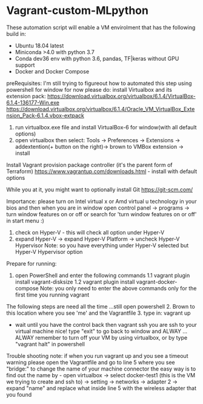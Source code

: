 # Vagrant-custom-MLpython
These automation script will enable a VM envirolment that has the following build in:
- Ubuntu 18.04 latest
- Miniconda >4.0 with python 3.7
- Conda dev36 env with python 3.6, pandas, TF|keras without GPU support
- Docker and Docker Compose

preRequisites:
I'm still trying to figureout how to automated this step using powershell for window
for now please do:
install Virtualbox and its extension pack:
https://download.virtualbox.org/virtualbox/6.1.4/VirtualBox-6.1.4-136177-Win.exe
https://download.virtualbox.org/virtualbox/6.1.4/Oracle_VM_VirtualBox_Extension_Pack-6.1.4.vbox-extpack
  1. run virtualbox.exe file and install VirtualBox-6 for window(with all default options)
  2. open virtualbox then select: 
     Tools -> Preferences -> Extensions -> 
	 addextention(+ button on the right)-> brown to VMBox extension 
	 -> install

Install Vagrant provision package controller (it's the parent form of Terraform)
https://www.vagrantup.com/downloads.html - install with default options

While you at it, you might want to optionally install Git
https://git-scm.com/

Importance: please turn on Intel virtual x or Amd virtual u technology in your bios
and then when you are in window
open control panel -> programs -> turn window features on or off
or search for 'turn window features on or off' in start menu :)
  1. check on Hyper-V - this will check all option under Hyper-V
  2. expand Hyper-V -> expand Hyper-V Platform -> uncheck Hyper-V Hypervisor
Note: so you have everything under Hyper-V selected but Hyper-V Hypervisor option

Prepare for running:
1. open PowerShell and enter the following commands
1.1 vagrant plugin install vagrant-disksize
1.2 vagrant plugin install vagrant-docker-compose
Note: you only need to enter the above commands only for the first time you running vagrant

The following steps are need all the time 
...still open powershell
2. Brown to this location where you see 'me' and the Vagrantfile
3. type in:
   vagrant up
   - wait until you have the control back then
   vagrant ssh
   you are ssh to your virtual machine nice!
   type "exit" to go back to window
   and ALWAY ...  ALWAY remember to turn off your VM by using virtualbox, 
   or by type "vagrant halt" in powershell

Trouble shooting note: if when you run vagrant up and you see a timeout warning
please open the Vagrantfile and go to line 5 where you see "bridge:" to change the name of your machine connector
the easy way is to find out the name by - open virtualbox -> select docker-test1 (this is the VM we trying to create and ssh to)
-> setting -> networks -> adapter 2 -> expand "name" and replace what inside line 5 with the wireless adapter that you found
